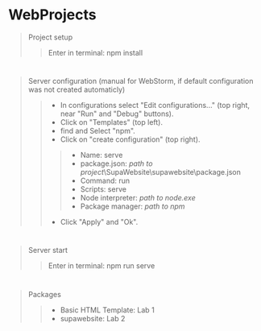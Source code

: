 # WebProjects
>Project setup
>>Enter in terminal: npm install
#
>Server configuration (manual for WebStorm, if default configuration was not created automaticly)
>>- In configurations select "Edit configurations..." (top right, near "Run" and "Debug" buttons).
>>- Click on "Templates" (top left).
>>- find and Select "npm".
>>- Click on "create configuration" (top right).
>>>- Name: serve
>>>- package.json: *path to project*\SupaWebsite\supawebsite\package.json
>>>- Command: run
>>>- Scripts: serve
>>>- Node interpreter: *path to node.exe*
>>>- Package manager: *path to npm*
>>- Click "Apply" and "Ok".
#
>Server start
>>Enter in terminal: npm run serve
#
>Packages
>>- Basic HTML Template: Lab 1
>>- supawebsite: Lab 2
